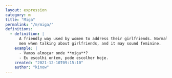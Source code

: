 ```yaml
---
layout: expression
category: m
title: "Miga"
permalink: "/m/miga/"
definitions:
  - definition: |
      A friendly way used by women to address their girlfriends. Normally not used by
      men when talking about girlfriends, and it may sound feminine.
    example: |
      - Vamos almoçar onde **miga**?
      - Eu escolhi ontem, pode escolher hoje.
    created: "2021-12-10T09:15:10"
    author: "kinow"
---
```

